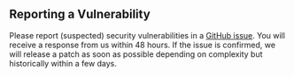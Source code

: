 ## Reporting a Vulnerability
Please report (suspected) security vulnerabilities in a [GitHub issue](https://github.com/PiwikPRO/server-side-template-for-gtm/issues). You will receive a response from us within 48 hours. If the issue is confirmed, we will release a patch as soon as possible depending on complexity but historically within a few days.
